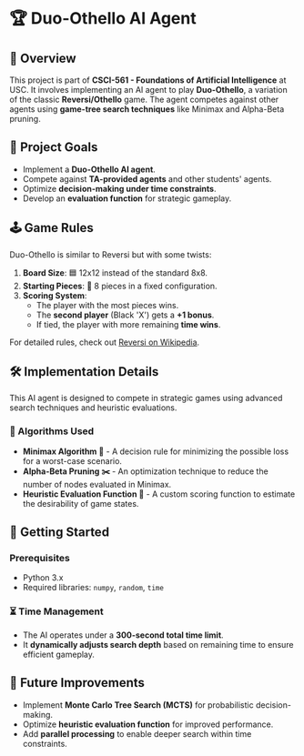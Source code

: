 # 🏆 Duo-Othello AI Agent

## 📌 Overview
This project is part of **CSCI-561 - Foundations of Artificial Intelligence** at USC. It involves implementing an AI agent to play **Duo-Othello**, a variation of the classic **Reversi/Othello** game. The agent competes against other agents using **game-tree search techniques** like Minimax and Alpha-Beta pruning.

## 🎯 Project Goals
- Implement a **Duo-Othello AI agent**.
- Compete against **TA-provided agents** and other students' agents.
- Optimize **decision-making under time constraints**.
- Develop an **evaluation function** for strategic gameplay.

## 🕹️ Game Rules
Duo-Othello is similar to Reversi but with some twists:
1. **Board Size**: 🟦 12x12 instead of the standard 8x8.
2. **Starting Pieces**: 🔵 8 pieces in a fixed configuration.
3. **Scoring System**:
   - The player with the most pieces wins.
   - The **second player** (Black 'X') gets a **+1 bonus**.
   - If tied, the player with more remaining **time wins**.

For detailed rules, check out [Reversi on Wikipedia](https://en.wikipedia.org/wiki/Reversi).

## 🛠️ Implementation Details

This AI agent is designed to compete in strategic games using advanced search techniques and heuristic evaluations.

### 🧠 Algorithms Used
- **Minimax Algorithm 🤖** - A decision rule for minimizing the possible loss for a worst-case scenario.
- **Alpha-Beta Pruning ✂️** - An optimization technique to reduce the number of nodes evaluated in Minimax.
- **Heuristic Evaluation Function 🎯** - A custom scoring function to estimate the desirability of game states.


## 🚀 Getting Started
### Prerequisites
- Python 3.x
- Required libraries: `numpy`, `random`, `time`


### ⏳ Time Management
- The AI operates under a **300-second total time limit**.
- It **dynamically adjusts search depth** based on remaining time to ensure efficient gameplay.

## 📌 Future Improvements
- Implement **Monte Carlo Tree Search (MCTS)** for probabilistic decision-making.
- Optimize **heuristic evaluation function** for improved performance.
- Add **parallel processing** to enable deeper search within time constraints.
